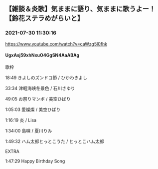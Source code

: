 ## 【雑談＆炎歌】気ままに語り、気ままに歌うよー！【鈴花ステラめがらいと】
### 2021-07-30 11:30:16
https://www.youtube.com/watch?v=caWzg5l0fhk
#### UgxAsj59xhNxuO4GgSN4AaABAg
歌枠

18:49 きよしのズンドコ節 / ひかわきよし

33:34 津軽海峡冬景色 / 石川さゆり

49:05 お祭りマンボ / 美空ひばり

1:05:03 愛燦燦 / 美空ひばり

1:16:19 炎 / Lisa

1:34:00 島唄 / 夏川りみ

1:49:32  ハム太郎とっとこうた / とっとこハム太郎



EXTRA

1:47:29 Happy Birthday Song

